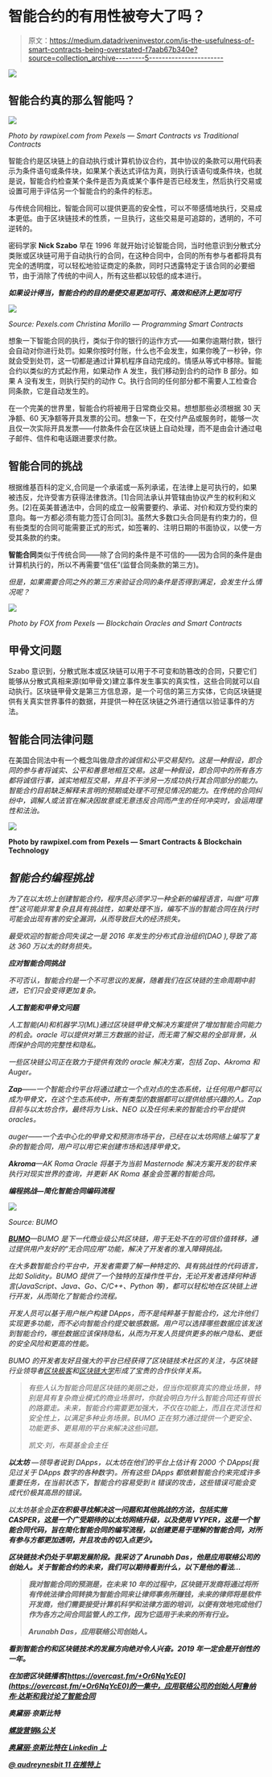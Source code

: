 # 智能合约的有用性被夸大了吗？

> 原文：<https://medium.datadriveninvestor.com/is-the-usefulness-of-smart-contracts-being-overstated-f7aab67b340e?source=collection_archive---------5----------------------->

[![](img/6da8ebf1b0b94c23d6aaf25c836fb8b7.png)](http://www.track.datadriveninvestor.com/1B9E)

## 智能合约真的那么智能吗？

![](img/171de8928c7bd0ac0934a0b8fea9a3ad.png)

*Photo by rawpixel.com from Pexels — Smart Contracts vs Traditional Contracts*

智能合约是区块链上的自动执行或计算机协议合约，其中协议的条款可以用代码表示为条件语句或条件块，如果某个表达式评估为真，则执行该语句或条件块，也就是说，智能合约检查某个条件是否为真或某个事件是否已经发生，然后执行交易或设置可用于评估另一个智能合约的条件的标志。

与传统合同相比，智能合同可以提供更高的安全性，可以不带感情地执行，交易成本更低。由于区块链技术的性质，一旦执行，这些交易是可追踪的，透明的，不可逆转的。

密码学家 **Nick Szabo** 早在 1996 年就开始讨论智能合同，当时他意识到分散式分类账或区块链可用于自动执行的合同，在这种合同中，合同的所有参与者都将具有完全的透明度，可以轻松地验证商定的条款，同时只透露特定于该合同的必要细节，由于消除了传统的中间人，所有这些都以较低的成本进行。

***如果设计得当，智能合约的目的是使交易更加可行、高效和经济上更加可行***

![](img/20f9706f5b6a51f2c7855d9a8d57e426.png)

*Source: Pexels.com Christina Morillo — Programming Smart Contracts*

想象一下智能合同的执行，类似于你的银行的运作方式——如果你逾期付款，银行会自动对你进行处罚。如果你按时付账，什么也不会发生，如果你晚了一秒钟，你就会受到处罚，这一切都是通过计算机程序自动完成的。情感从等式中移除。智能合约以类似的方式起作用，如果动作 A 发生，我们移动到合约的动作 B 部分。如果 A 没有发生，则执行契约的动作 C。执行合同的任何部分都不需要人工检查合同条款，它是自动发生的。

在一个完美的世界里，智能合约将被用于日常商业交易。想想那些必须根据 30 天净额、60 天净额等开具发票的公司。想象一下，在交付产品或服务时，能够一次且仅一次实际开具发票——付款条件会在区块链上自动处理，而不是由会计通过电子邮件、信件和电话跟进要求付款。

## 智能合同的挑战

根据维基百科的定义,合同是一个承诺或一系列承诺，在法律上是可执行的，如果被违反，允许受害方获得法律救济。[1]合同法承认并管辖由协议产生的权利和义务。[2]在英美普通法中，合同的成立一般需要要约、承诺、对价和双方受约束的意向。每一方都必须有能力签订合同[3]。虽然大多数口头合同是有约束力的，但有些类型的合同可能需要正式的形式，如签署的、注明日期的书面协议，以使一方受其条款的约束。

**智能合同**类似于传统合同——除了合同的条件是不可信的——因为合同的条件是由计算机执行的，所以不再需要“信任”(监督合同条款的第三方)。

*但是，如果需要合同之外的第三方来验证合同的条件是否得到满足，会发生什么情况呢？*

![](img/bc71292af0da8c3f779d6eb709140d23.png)

*Photo by FOX from Pexels — Blockchain Oracles and Smart Contracts*

## 甲骨文问题

Szabo 意识到，分散式账本或区块链可以用于不可变和防篡改的合同，只要它们能够从分散式真相来源(如甲骨文)建立事件发生事实的真实性，这些合同就可以自动执行。区块链甲骨文是第三方信息源，是一个可信的第三方实体，它向区块链提供有关真实世界事件的数据，并提供一种在区块链之外进行通信以验证事件的方法。

## 智能合同法律问题

在美国合同法中有一个概念叫做*隐含的诚信和公平交易契约。这是一种假设，即合同的参与者将诚实、公平和善意地相互交易。这是一种假设，即合同中的所有各方都将诚信行事，诚实地相互交易，并且不干涉另一方成功执行其合同部分的能力。智能合约目前缺乏解释未言明的预期或处理不可预见情况的能力。在传统的合同纠纷中，调解人或法官在解决因故意或无意违反合同而产生的任何冲突时，会运用理性和法治。*

*![](img/ae0249f1de7786fe6f784192d4363b64.png)*

**Photo by rawpixel.com from Pexels — Smart Contracts & Blockchain Technology**

## *智能合约编程挑战*

*为了在以太坊上创建智能合约，程序员必须学习一种全新的编程语言，叫做“可靠性”这可能非常复杂且具有挑战性，如果处理不当，编写不当的智能合同在执行时可能会出现有害的安全漏洞，从而导致巨大的经济损失。*

*最受欢迎的智能合同失误之一是 2016 年发生的分布式自治组织(DAO ),导致了高达 360 万以太的财务损失。*

***应对智能合同挑战***

*不可否认，智能合约是一个不可思议的发展，随着我们在区块链的生命周期中前进，它们只会变得更加复杂。*

***人工智能和甲骨文问题***

*人工智能(AI)和机器学习(ML)通过区块链甲骨文解决方案提供了增加智能合同能力的机会。oracle 可以提供对第三方数据的验证，而无需了解交易的全部背景，从而保护合同的完整性和隐私。*

*一些区块链公司正在致力于提供有效的 oracle 解决方案，包括 Zap、Akroma 和 Auger。*

***Zap**——一个智能合约平台将通过建立一个点对点的生态系统，让任何用户都可以成为甲骨文，在这个生态系统中，所有类型的数据都可以提供给感兴趣的人。Zap 目前与以太坊合作，最终将为 Lisk、NEO 以及任何未来的智能合约平台提供 oracles。*

*auger——一个去中心化的甲骨文和预测市场平台，已经在以太坊网络上编写了复杂的智能合同，用户可以用它来创建市场和选择甲骨文。*

***Akroma**—AK Roma Oracle 将基于为当前 Masternode 解决方案开发的软件来执行对现实世界的查询，并更新 AK Roma 基金会签署的智能合同。*

***编程挑战—简化智能合同编码流程***

*![](img/cbbdad857b9f9e49fce64112dc9c65ed.png)*

*Source: BUMO*

*[**BUMO**](https://www.bumo.io/)—BUMO 是下一代商业级公共区块链，用于无处不在的可信价值转移，通过提供用户友好的“无合同应用”功能，解决了开发者的准入障碍挑战。*

*在大多数智能合约平台中，开发者需要了解一种特定的、具有挑战性的代码语言，比如 Solidity。BUMO 提供了一个独特的互操作性平台，无论开发者选择何种语言(JavaScript、Java、Go、C/C++、Python 等)，都可以轻松地在区块链上进行开发，从而简化了智能合约流程。*

*开发人员可以基于用户帐户构建 DApps，而不是纯粹基于智能合约，这允许他们实现更多功能，而不必向智能合约提交敏感数据。用户可以选择哪些数据应该发送到智能合约，哪些数据应该保持隐私，从而为开发人员提供更多的帐户隐私、更低的安全风险和更高的性能。*

*BUMO 的开发者友好且强大的平台已经获得了区块链技术社区的关注，与区块链行业领导者[区块极客](https://blockgeeks.com/)和[区块链大学](http://blockchainu.co/)形成了宝贵的合作伙伴关系。*

> *有些人认为智能合同是区块链的美丽之处，但当你观察真实的商业场景，特别是具有复杂商业模式的商业场景时，你就会明白为什么智能合同还有很长的路要走。未来，智能合约需要更加强大，不仅在功能上，而且在灵活性和安全性上，以满足多种业务场景。BUMO 正在努力通过提供一个更安全、功能更多、更易用的平台来解决这些问题。*
> 
> *凯文·刘，布莫基金会主任*

***以太坊** —领导者说到 DApps，以太坊在他们的平台上估计有 2000 个 DApps(我见过关于 DApps 数字的各种数字)。所有这些 DApps 都依赖智能合约来完成许多重要任务，在当前状态下，智能合约容易受到 it 错误的攻击，这些错误可能会变成代价极其高昂的错误。*

*以太坊基金会[](https://www.ethereum.org/foundation)**正在积极寻找解决这一问题和其他挑战的方法，包括实施 CASPER，这是一个广受期待的以太坊网络升级，以及使用 VYPER，这是一个智能合同代码，旨在简化智能合同的编写流程，以创建更易于理解的智能合同，对所有参与方都更加透明，并且攻击的切入点更少。***

***区块链技术仍处于早期发展阶段。我采访了 Arunabh Das，他是应用联络公司的创始人。关于智能合约的未来，我们可以期待看到什么，以下是他的看法…***

> ***我对智能合同的预测是，在未来 10 年的过程中，区块链开发商将通过将所有传统法律合同转换为智能合同来让律师事务所赚钱，未来的律师将是软件开发商，他们需要接受计算机科学和法律方面的培训，以便有效地完成他们作为各方之间合同监管人的工作，因为它适用于未来的所有行业。***
> 
> ***Arunabh Das，应用联络公司创始人。***

***看到智能合约和区块链技术的发展方向绝对令人兴奋。2019 年一定会是开创性的一年。***

***在加密区块链播客[https://overcast.fm/+Or6NqYcE0](https://overcast.fm/+Or6NqYcE0)的一集中，应用联络公司的创始人阿鲁纳布·达斯和我讨论了智能合同***

***奥黛丽·奈斯比特***

***[螺旋营销&公关](http://www.spinspirational.com)***

***[奥黛丽·奈斯比特在 Linkedin 上](https://www.linkedin.com/in/audrey-nesbitt-0388a52a/)***

***[@ audreynesbit 11 在推特上](https://twitter.com/AudreyNesbitt11)***